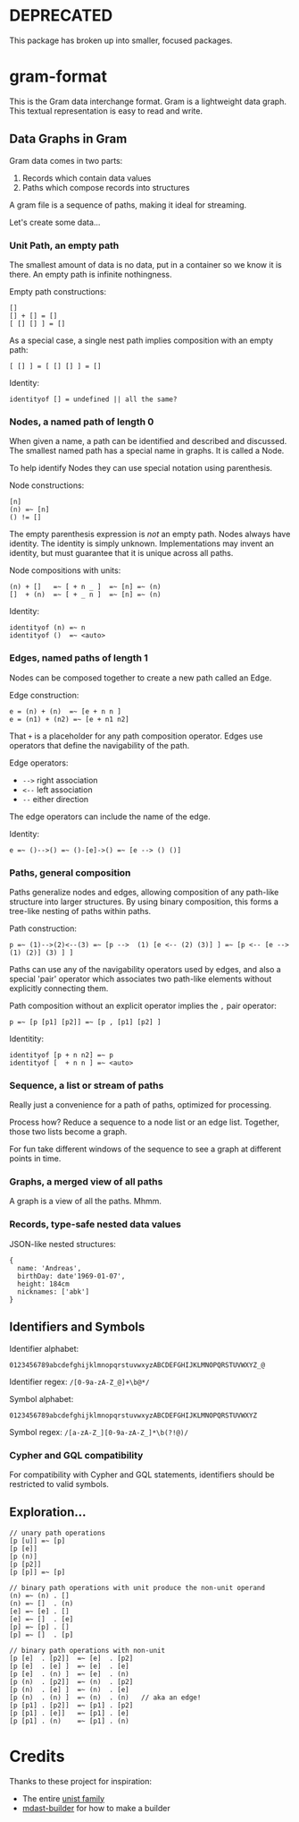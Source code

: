 # DEPRECATED

This package has broken up into smaller, focused packages. 

# gram-format

This is the Gram data interchange format. Gram is a lightweight data graph.
This textual representation is easy to read and write. 

## Data Graphs in Gram

Gram data comes in two parts:

1. Records which contain data values
2. Paths which compose records into structures

A gram file is a sequence of paths, making it ideal for streaming.

Let's create some data...

### Unit Path, an empty path

The smallest amount of data is no data, put in a container so we know
it is there. An empty path is infinite nothingness. 

Empty path constructions:

```
[]
[] + [] = []
[ [] [] ] = []
```

As a special case, a single nest path implies composition with an empty path:
```
[ [] ] = [ [] [] ] = []
```

Identity:
```
identityof [] = undefined || all the same?
```

### Nodes, a named path of length 0

When given a name, a path can be identified and described and discussed. 
The smallest named path has a special name in graphs. It is called a Node. 

To help identify Nodes they can use special notation using parenthesis. 

Node constructions:
```
[n]
(n) =~ [n]
() != []
```

The empty parenthesis expression is _not_ an empty path. Nodes always
have identity. The identity is simply unknown. Implementations may
invent an identity, but must guarantee that it is unique across all paths.

Node compositions with units:
```
(n) + []   =~ [ + n _ ]  =~ [n] =~ (n)
[]  + (n)  =~ [ + _ n ]  =~ [n] =~ (n)
```

Identity:
```
identityof (n) =~ n
identityof ()  =~ <auto>
```

### Edges, named paths of length 1

Nodes can be composed together to create a new path called an Edge.

Edge construction:
```
e = (n) + (n)  =~ [e + n n ]
e = (n1) + (n2) =~ [e + n1 n2]
```

That `+` is a placeholder for any path composition operator. 
Edges use operators that define the navigability of the path.

Edge operators:
- `-->` right association
- `<--` left association
-  `--` either direction

The edge operators can include the name of the edge.

Identity:
```
e =~ ()-->() =~ ()-[e]->() =~ [e --> () ()]

```


### Paths, general composition

Paths generalize nodes and edges, allowing composition of any path-like
structure into larger structures. By using binary composition, this
forms a tree-like nesting of paths within paths.

Path construction:
```
p =~ (1)-->(2)<--(3) =~ [p -->  (1) [e <-- (2) (3)] ] =~ [p <-- [e --> (1) (2)] (3) ] ]
```

Paths can use any of the navigability operators used by edges,
and also a special 'pair' operator which associates two
path-like elements without explicitly connecting them.

Path composition without an explicit operator implies the `,` pair operator:

```
p =~ [p [p1] [p2]] =~ [p , [p1] [p2] ]
```


Identitity:
```
identityof [p + n n2] =~ p
identityof [  + n n ] =~ <auto>
```

### Sequence, a list or stream of paths

Really just a convenience for a path of paths, optimized
for processing.

Process how? Reduce a sequence to a node list or an edge list. 
Together, those two lists become a graph.

For fun take different windows of the sequence to see a 
graph at different points in time.

### Graphs, a merged view of all paths

A graph is a view of all the paths. Mhmm. 

### Records, type-safe nested data values

JSON-like nested structures:

```
{
  name: 'Andreas',
  birthDay: date'1969-01-07',
  height: 184cm
  nicknames: ['abk']
}
```

## Identifiers and Symbols

Identifier alphabet:
```
0123456789abcdefghijklmnopqrstuvwxyzABCDEFGHIJKLMNOPQRSTUVWXYZ_@
```

Identifier regex: `/[0-9a-zA-Z_@]+\b@*/`

Symbol alphabet:
```
0123456789abcdefghijklmnopqrstuvwxyzABCDEFGHIJKLMNOPQRSTUVWXYZ
```

Symbol regex: `/[a-zA-Z_][0-9a-zA-Z_]*\b(?!@)/`

### Cypher and GQL compatibility

For compatibility with Cypher and GQL statements, identifiers
should be restricted to valid symbols.


## Exploration...

```
// unary path operations
[p [u]] =~ [p]
[p [e]]
[p (n)]
[p [p2]]
[p [p]] =~ [p]

// binary path operations with unit produce the non-unit operand
(n) =~ (n) . []
(n) =~ []  . (n)
[e] =~ [e] . []
[e] =~ []  . [e]
[p] =~ [p] . []
[p] =~ []  . [p]

// binary path operations with non-unit
[p [e]  . [p2]]  =~ [e]  . [p2]
[p [e]  . [e] ]  =~ [e]  . [e]
[p [e]  . (n) ]  =~ [e]  . (n)
[p (n)  . [p2]]  =~ (n)  . [p2]
[p (n)  . [e] ]  =~ (n)  . [e]
[p (n)  . (n) ]  =~ (n)  . (n)   // aka an edge!
[p [p1] . [p2]]  =~ [p1] . [p2]
[p [p1] . [e]]   =~ [p1] . [e]
[p [p1] . (n)    =~ [p1] . (n)
```

# Credits

Thanks to these project for inspiration:

- The entire [unist family](https://unifiedjs.com)
- [mdast-builder](https://github.com/mike-north/mdast-builder) for how to make a builder